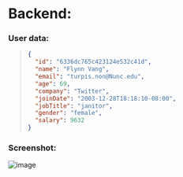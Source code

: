 # Backend:

### User data:
> ```json
> {
>   "id": "6336dc765c423124e532c41d",
>   "name": "Flynn Vang",
>   "email": "turpis.non@Nunc.edu",
>   "age": 69,
>   "company": "Twitter",
>   "joinDate": "2003-12-28T18:18:10-08:00",
>   "jobTitle": "janitor",
>   "gender": "female",
>   "salary": 9632
> }
> ```


### Screenshot:
![image](https://user-images.githubusercontent.com/84931791/193532933-376b5c61-7fbc-47b7-a415-9856ab166e86.png)
